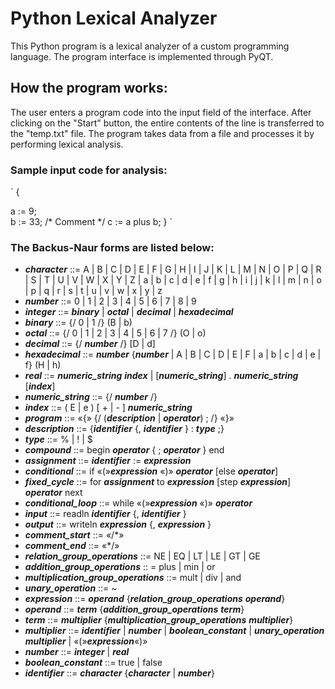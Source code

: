 # Python Lexical Analyzer
This Python program is a lexical analyzer of a custom programming language.
The program interface is implemented through PyQT.

## How the program works:
The user enters a program code into the input field of the interface. After clicking on the "Start" button, the entire contents of the line is transferred to the "temp.txt" file. The program takes data from a file and processes it by performing lexical analysis.

### Sample input code for analysis:

`
{  

a := 9;  
b := 33;
/* Comment */
c := a plus b;
}
`

### The Backus-Naur forms are listed below:

+ ___character___ ::= A | B | C | D | E | F | G | H | I | J | K | L | M | N | O | P | Q | R | S | T | U | V | W | X | Y | Z | a | b | c | d | e | f | g | h | i | j | k | l | m | n | o | p | q | r | s | t | u | v | w | x | y | z
+ ___number___ ::= 0 | 1 | 2 | 3 | 4 | 5 | 6 | 7 | 8 | 9
+ ___integer___ ::= ___binary___ | ___octal___ | ___decimal___ | ___hexadecimal___
+ ___binary___ ::= {/ 0 | 1 /} (B | b)
+ ___octal___ ::= {/ 0 | 1 | 2 | 3 | 4 | 5 | 6 | 7 /} (O | o)
+ ___decimal___ ::= {/ ___number___ /} [D | d]
+ ___hexadecimal___ ::= ___number___ {___number___ | A | B | C | D | E | F | a | b | c | d | e | f} (H | h)
+ ___real___ ::= ___numeric_string___ ___index___ | [___numeric_string___] . ___numeric_string___ [___index___]
+ ___numeric_string___ ::= {/ ___number___ /}
+ ___index___ ::= ( E | e ) [ + | - ] ___numeric_string___
+ ___program___ ::= «{» {/ (___description___ | ___operator___) ; /} «}»
+ ___description___ ::= {___identifier___ {, ___identifier___ } : ___type___ ;}
+ ___type___ ::= % | ! | $
+ ___compound___ ::= begin ___operator___ { ; ___operator___ } end
+ ___assignment___ ::= ___identifier___ := ___expression___
+ ___conditional___ ::= if  «(»___expression___ «)» ___operator___ [else ___operator___]
+ ___fixed_cycle___ ::= for ___assignment___  to ___expression___ [step ___expression___] ___operator___ next
+ ___conditional_loop___ ::= while «(»___expression___ «)» ___operator___
+ ___input___ ::= readln ___identifier___ {, ___identifier___ }
+ ___output___ ::= writeln ___expression___ {, ___expression___ }
+ ___comment_start___ ::= «/*»
+ ___comment_end___ ::= «*/»
+ ___relation_group_operations___ ::= NE | EQ | LT | LE | GT | GE
+ ___addition_group_operations___ :: = plus | min | or
+ ___multiplication_group_operations___ ::= mult | div | and
+ ___unary_operation___ ::= ~
+ ___expression___ ::= ___operand___ {___relation_group_operations___ ___operand___}
+ ___operand___ ::= ___term___ {___addition_group_operations___ ___term___}
+ ___term___ ::= ___multiplier___ {___multiplication_group_operations___ ___multiplier___}
+ ___multiplier___ ::= ___identifier___ | ___number___ | ___boolean_constant___ | ___unary_operation___  ___multiplier___ | «(»___expression___«)»
+ ___number___ ::= ___integer___ | ___real___
+ ___boolean_constant___ ::= true | false
+ ___identifier___ ::= ___character___ {___character___ | ___number___}
